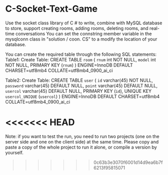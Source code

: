 # C-Socket-Text-Game
Use the socket class library of C # to write, combine with MySQL database to store, support creating rooms, adding rooms, deleting rooms, and real-time conversations
You can set the connstring member variable in the mysqlconn class in "solution / coon. CS" to a modify the location of your database.

You can create the required table through the following SQL statements:
Table1:
Create Table: CREATE TABLE `room` (
  `rnum` int NOT NULL,
  `model` int NOT NULL,
  PRIMARY KEY (`rnum`)
) ENGINE=InnoDB DEFAULT CHARSET=utf8mb4 COLLATE=utf8mb4_0900_ai_ci

Table2:
Create Table: CREATE TABLE `user` (
  `id` varchar(45) NOT NULL,
  `password` varchar(45) DEFAULT NULL,
  `point` varchar(45) DEFAULT NULL,
  `usercol` varchar(45) DEFAULT NULL,
  PRIMARY KEY (`id`),
  UNIQUE KEY `usercol_UNIQUE` (`usercol`)
) ENGINE=InnoDB DEFAULT CHARSET=utf8mb4 COLLATE=utf8mb4_0900_ai_ci


<<<<<<< HEAD
=======
Note:
if you want to test the run, you need to run two projects (one on the server side and one on the client side) at the same time. Please copy and paste a copy of the whole project to run it alone, or compile a version by yourself.
>>>>>>> 0c63b3e3070f6001d14d9ea6b7f6213f95815071
